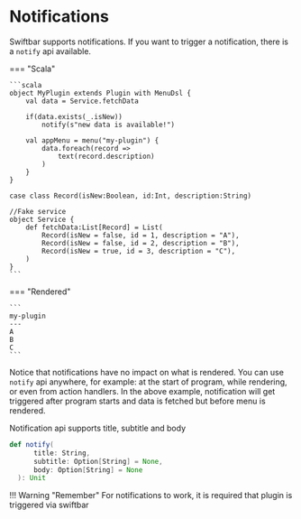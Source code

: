 # Notifications

Swiftbar supports notifications. If you want to trigger a notification, there is a `notify` api available.


=== "Scala"

    ```scala
    object MyPlugin extends Plugin with MenuDsl {
        val data = Service.fetchData

        if(data.exists(_.isNew)) 
            notify(s"new data is available!")

        val appMenu = menu("my-plugin") {
            data.foreach(record => 
                text(record.description)
            )
        }
    }

    case class Record(isNew:Boolean, id:Int, description:String)

    //Fake service
    object Service {
        def fetchData:List[Record] = List(
            Record(isNew = false, id = 1, description = "A"),
            Record(isNew = false, id = 2, description = "B"),
            Record(isNew = true, id = 3, description = "C"),
        )
    }
    ```

=== "Rendered"

    ```
    my-plugin
    ---
    A
    B
    C
    ```

Notice that notifications have no impact on what is rendered. You can use `notify` api anywhere, for example: at the start of program, while rendering, or even from action handlers. In the above example, notification will get triggered after program starts and data is fetched but before menu is rendered.

Notification api supports title, subtitle and body

```scala
def notify(
      title: String,
      subtitle: Option[String] = None,
      body: Option[String] = None
  ): Unit
```

!!! Warning "Remember"
    For notifications to work, it is required that plugin is triggered via swiftbar